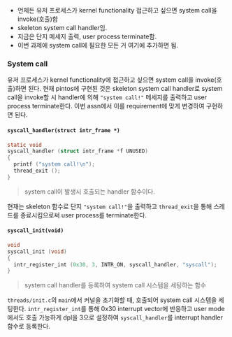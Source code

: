 - 언제든 유저 프로세스가 kernel functionality 접근하고 싶으면 system call을 invoke(호출)함
- skeleton system call handler임.
- 지금은 단지 메세지 출력, user process terminate함.
- 이번 과제에 system call에 필요한 모든 거 여기에 추가하면 됨.

### System call
유저 프로세스가 kernel functionality에 접근하고 싶으면 system call을 invoke(호출)하면 된다. 현재 pintos에 구현된 것은 skeleton system call handler로 system call을 invoke할 시 handler에 의해 `"system call!"` 메세지를 출력하고 user process terminate한다. 이번 assn에서 이를 requirement에 맞게 변경하여 구현하면 된다.

#### `syscall_handler(struct intr_frame *)`
```c
static void
syscall_handler (struct intr_frame *f UNUSED) 
{
  printf ("system call!\n");
  thread_exit ();
}
```
> system call이 발생시 호출되는 handler 함수이다.

현재는 skeleton 함수로 단지 `"system call!"`을 출력하고 `thread_exit`을 통해 스레드를 종료시킴으로써 user process를 terminate한다.

#### `syscall_init(void)`
```c
void
syscall_init (void) 
{
  intr_register_int (0x30, 3, INTR_ON, syscall_handler, "syscall");
}
```
> system call handler를 등록하여 system call 시스템을 세팅하는 함수

`threads/init.c`의 `main`에서 커널을 초기화할 때, 호출되어 system call 시스템을 세팅한다. 
`intr_register_int`를 통해 0x30 interrupt vector에 반응하고 user mode에서도 호출 가능하게 dpl을 3으로 설정하여 `syscall_handler`를 interrupt handler 함수로 등록한다. 
